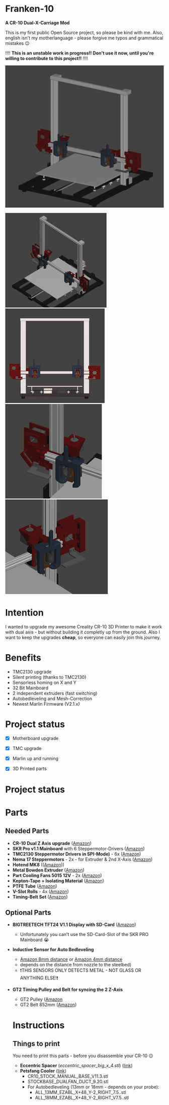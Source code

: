# Franken-10
**A CR-10 Dual-X-Carriage Mod**

This is my first public Open Source project, so please be kind with me. Also, english isn't my motherlanguage - please forgive me typos and grammatical mistakes :wink:

:bangbang::bangbang:
**This is an unstable work in progress!! Don't use it now, until you're willing to contribute to this project!!**
:bangbang::bangbang:

![Franken-10](https://raw.githubusercontent.com/sensenmann/Franken-10/develop/Docs/Images/all1.png)



[![Pic](https://raw.githubusercontent.com/sensenmann/Franken-10/develop/Docs/Images/Thumbs/all2.png)](https://raw.githubusercontent.com/sensenmann/Franken-10/develop/Docs/Images/all2.png)
[![Pic](https://raw.githubusercontent.com/sensenmann/Franken-10/develop/Docs/Images/Thumbs/front.png)](https://raw.githubusercontent.com/sensenmann/Franken-10/develop/Docs/Images/front.png)
[![Pic](https://raw.githubusercontent.com/sensenmann/Franken-10/develop/Docs/Images/Thumbs/left-axis-holder.png)](https://raw.githubusercontent.com/sensenmann/Franken-10/develop/Docs/Images/left-axis-holder.png)
[![Pic](https://raw.githubusercontent.com/sensenmann/Franken-10/develop/Docs/Images/Thumbs/right-axis-holder.png)](https://raw.githubusercontent.com/sensenmann/Franken-10/develop/Docs/Images/right-axis-holder.png)

# Intention
I wanted to upgrade my awesome Creality CR-10 3D Printer to make it work with dual axis - but without building it completly up from the ground.
Also I want to keep the upgrades **cheap**, so everyone can easily join this journey.

# Benefits
- TMC2130 upgrade
- Silent printing (thanks to TMC2130)
- Sensorless homing on X and Y
- 32 Bit Mainboard
- 2 independent extruders (fast switching)
- Autobedleveling and Mesh-Correction
- Newest Marlin Firmware (V2.1.x)


# Project status
- [x] Motherboard upgrade
- [x] TMC upgrade
- [x] Marlin up and running
- [x] 3D Printed parts


# Project status


# Parts
## Needed Parts
- **CR-10 Dual Z Axis upgrade** ([Amazon](https://www.amazon.de/gp/product/B074FXY823))
- **SKR Pro v1.1 Mainboard** with 6 Steppermotor-Drivers ([Amazon](https://www.amazon.de/gp/product/B07W5XS572/))
- **TMC2130 Steppermotor Drivers in SPI-Mode)** - 6x ([Amazon](http://amazon.de/gp/product/B07RN7QP7V))
- **Nema 17 Steppermotors** - 2x - for Extruder & 2nd X-Axis ([Amazon](https://www.amazon.de/gp/product/B07P6ZJB8D))
- **Hotend MK8** (([Amazon](https://www.amazon.de/gp/product/B07SFZH98N/)))
- **Metal Bowden Extruder** ([Amazon](https://www.amazon.de/gp/product/B07QW4YF5B/))
- **Part Cooling Fans 5015 12V** - 2x  ([Amazon](https://www.amazon.de/gp/product/B00K9L8NWC/))
- **Kepton-Tape + Isolating Material** ([Amazon](https://www.amazon.de/gp/product/B07D6LYP85))
- **PTFE Tube** ([Amazon](https://www.amazon.de/gp/product/B07NXQTPHY))
- **V-Slot Rolls** - 4x ([Amazon](https://www.amazon.de/gp/product/B07SJ3VZ68))
- **Timing-Belt Set** ([Amazon](https://www.amazon.de/dp/B07JGXG7S2))



## Optional Parts
- **BIGTREETECH TFT24 V1.1 Display with SD-Card** ([Amazon](https://www.amazon.de/gp/product/B07V7YKFHY/))
  - Unfortunately you can't use the SD-Card-Slot of the SKR PRO Mainboard :sob:
- **Inductive Sensor for Auto Bedleveling**
  - [Amazon 8mm distance](https://www.amazon.de/gp/product/B071FTP2ZP/) or [Amazon 4mm distance](https://www.amazon.de/gp/product/B071ZQ6VV6/)
  - depends on the distance from nozzle to the steelbed)
  - :heavy_exclamation_mark:THIS SENSORS ONLY DETECTS METAL - NOT GLASS OR ANYTHING ELSE!:heavy_exclamation_mark:
- **GT2 Timing Pulley and Belt for syncing the 2 Z-Axis**
  - GT2 Pulley ([Amazon](https://www.amazon.de/gp/product/B079BJQNN1/)
  - GT2 Belt 852mm ([Amazon](https://www.amazon.de/gp/product/B07D8ZZD9Y/))



  # Instructions
  ## Things to print
  You need to print this parts - before you disassemble your CR-10 :wink:
  - **Eccentric Spacer** (*eccentric_spacer_big_x_4.stl*) ([link](Models/Needed%20Parts%20(Print%20this!/Eccentric_Spacer_Openbuilds__Makerslide)))
  - **Petsfang Cooler** ([link](Models/Needed%20Parts%20(Print%20this!/E3Dv6%2BCNC%2BMount%2B%26%2B5015%2Bfan%2BBullseye)))
    - CR10_STOCK_MANUAL_BASE_V11.3.stl
    - STOCKBASE_DUALFAN_DUCT_9.20.stl
    - For Autobedleveling (13mm or 18mm - depends on your probe):
      - ALL_13MM_EZABL_X+48_Y-2_RIGHT_7.5..stl
      - ALL_18MM_EZABL_X+48_Y-2_RIGHT_V7.5..stl
